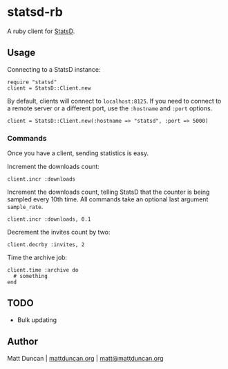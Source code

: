 statsd-rb
=========
A ruby client for [StatsD](https://github.com/etsy/statsd).

Usage
-----
Connecting to a StatsD instance:

    require "statsd"
    client = StatsD::Client.new

By default, clients will connect to `localhost:8125`.  If you need to
connect to a remote server or a different port, use the `:hostname` and
`:port` options.

    client = StatsD::Client.new(:hostname => "statsd", :port => 5000)

### Commands
Once you have a client, sending statistics is easy.

Increment the downloads count:

    client.incr :downloads

Increment the downloads count, telling StatsD that the counter is being
sampled every 10th time.  All commands take an optional last argument
`sample_rate`.

    client.incr :downloads, 0.1

Decrement the invites count by two:

    client.decrby :invites, 2

Time the archive job:

    client.time :archive do
      # something
    end

TODO
----

- Bulk updating

Author
------
Matt Duncan | [mattduncan.org](http://mattduncan.org) | [matt@mattduncan.org](mailto:matt@mattduncan.org)
